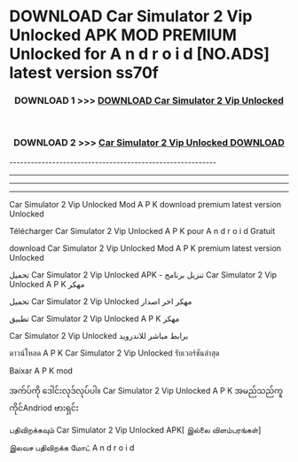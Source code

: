 # DOWNLOAD Car Simulator 2 Vip Unlocked  APK MOD PREMIUM Unlocked for A n d r o i d [NO.ADS] latest version ss70f 



<div align="center">

<h3>DOWNLOAD 1 >>> <a href="https://getmod2.web.app/?judul=Car Simulator 2 Vip Unlocked ">DOWNLOAD Car Simulator 2 Vip Unlocked </a></h3><br>

<h3>DOWNLOAD 2 >>> <a href="https://getmod2.web.app/?judul=Car Simulator 2 Vip Unlocked ">Car Simulator 2 Vip Unlocked  DOWNLOAD </a></h3>

</div>
----------------------------------------------------------

----------------------------------------------------------

----------------------------------------------------------

----------------------------------------------------------

Car Simulator 2 Vip Unlocked  Mod A P K download premium latest version Unlocked

Télécharger Car Simulator 2 Vip Unlocked  A P K pour A n d r o i d Gratuit

download Car Simulator 2 Vip Unlocked  Mod A P K premium latest version Unlocked

تحميل Car Simulator 2 Vip Unlocked  APK - تنزيل برنامج Car Simulator 2 Vip Unlocked  A P K مهكر

تحميل Car Simulator 2 Vip Unlocked  مهكر اخر اصدار

تطبيق Car Simulator 2 Vip Unlocked  A P K مهكر

Car Simulator 2 Vip Unlocked  برابط مباشر للاندرويد

ดาวน์โหลด A P K Car Simulator 2 Vip Unlocked  รับเวอร์ชันล่าสุด

Baixar A P K mod

အက်ပ်ကို ဒေါင်းလုဒ်လုပ်ပါ။ Car Simulator 2 Vip Unlocked  A P K အမည်သည်ကူကိုင်Andriod ဗားရှင်း

பதிவிறக்கவும் Car Simulator 2 Vip Unlocked  APK[ இல்லை விளம்பரங்கள்] 
 
இலவச பதிவிறக்க மோட் A n d r o i d



